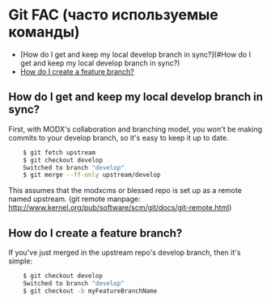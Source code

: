 # Git FAC (часто используемые команды)

* [How do I get and keep my local develop branch in sync?](#How do I get and keep my local develop branch in sync?)
* [How do I create a feature branch?]()

## How do I get and keep my local develop branch in sync?
First, with MODX's collaboration and branching model, you won't be making commits to your develop branch, so it's easy to keep it up to date.

``` bash
	$ git fetch upstream
	$ git checkout develop
	Switched to branch "develop"
	$ git merge --ff-only upstream/develop
```

This assumes that the modxcms or blessed repo is set up as a remote named upstream. (git remote manpage: http://www.kernel.org/pub/software/scm/git/docs/git-remote.html)

## How do I create a feature branch?
If you've just merged in the upstream repo's develop branch, then it's simple:

``` bash
	$ git checkout develop
	Switched to branch "develop"
	$ git checkout -b myFeatureBranchName
```